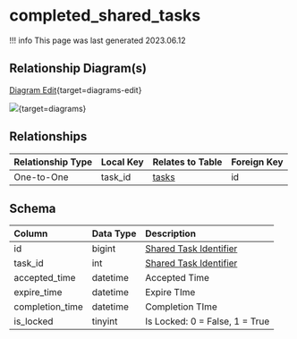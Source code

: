 # completed_shared_tasks

!!! info
	This page was last generated 2023.06.12

## Relationship Diagram(s)

[Diagram Edit](https://mermaid.live/edit#eyJjb2RlIjoiZXJEaWFncmFtXG4gICAgY29tcGxldGVkX3NoYXJlZF90YXNrcyB7XG4gICAgICAgIGludCB0YXNrX2lkXG4gICAgfVxuICAgIHRhc2tzIHtcbiAgICAgICAgaW50dW5zaWduZWQgaWRcbiAgICAgICAgdGlueWludCB0eXBlXG4gICAgICAgIGludHVuc2lnbmVkIGR6X3RlbXBsYXRlX2lkXG4gICAgfVxuICAgIGNvbXBsZXRlZF9zaGFyZWRfdGFza3MgfHwtLW97IHRhc2tzIDogXCJPbmUtdG8tT25lXCJcblxuIiwibWVybWFpZCI6eyJ0aGVtZSI6ImRlZmF1bHQifSwidXBkYXRlRWRpdG9yIjp0cnVlLCJhdXRvU3luYyI6dHJ1ZSwidXBkYXRlRGlhZ3JhbSI6dHJ1ZX0=){target=diagrams-edit}

[![](https://mermaid.ink/img/eyJjb2RlIjoiZXJEaWFncmFtXG4gICAgY29tcGxldGVkX3NoYXJlZF90YXNrcyB7XG4gICAgICAgIGludCB0YXNrX2lkXG4gICAgfVxuICAgIHRhc2tzIHtcbiAgICAgICAgaW50dW5zaWduZWQgaWRcbiAgICAgICAgdGlueWludCB0eXBlXG4gICAgICAgIGludHVuc2lnbmVkIGR6X3RlbXBsYXRlX2lkXG4gICAgfVxuICAgIGNvbXBsZXRlZF9zaGFyZWRfdGFza3MgfHwtLW97IHRhc2tzIDogXCJPbmUtdG8tT25lXCJcblxuIiwibWVybWFpZCI6eyJ0aGVtZSI6ImRlZmF1bHQifSwidXBkYXRlRWRpdG9yIjp0cnVlLCJhdXRvU3luYyI6dHJ1ZSwidXBkYXRlRGlhZ3JhbSI6dHJ1ZX0=)](https://mermaid.ink/img/eyJjb2RlIjoiZXJEaWFncmFtXG4gICAgY29tcGxldGVkX3NoYXJlZF90YXNrcyB7XG4gICAgICAgIGludCB0YXNrX2lkXG4gICAgfVxuICAgIHRhc2tzIHtcbiAgICAgICAgaW50dW5zaWduZWQgaWRcbiAgICAgICAgdGlueWludCB0eXBlXG4gICAgICAgIGludHVuc2lnbmVkIGR6X3RlbXBsYXRlX2lkXG4gICAgfVxuICAgIGNvbXBsZXRlZF9zaGFyZWRfdGFza3MgfHwtLW97IHRhc2tzIDogXCJPbmUtdG8tT25lXCJcblxuIiwibWVybWFpZCI6eyJ0aGVtZSI6ImRlZmF1bHQifSwidXBkYXRlRWRpdG9yIjp0cnVlLCJhdXRvU3luYyI6dHJ1ZSwidXBkYXRlRGlhZ3JhbSI6dHJ1ZX0=){target=diagrams}


## Relationships

| Relationship Type | Local Key | Relates to Table | Foreign Key |
| :--- | :--- | :--- | :--- |
| One-to-One | task_id | [tasks](../../schema/tasks/tasks.md) | id |


## Schema

| Column | Data Type | Description |
| :--- | :--- | :--- |
| id | bigint | [Shared Task Identifier](shared_tasks.md) |
| task_id | int | [Shared Task Identifier](shared_tasks.md) |
| accepted_time | datetime | Accepted Time |
| expire_time | datetime | Expire TIme |
| completion_time | datetime | Completion TIme |
| is_locked | tinyint | Is Locked: 0 = False, 1 = True |

